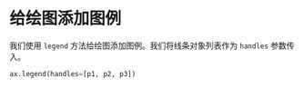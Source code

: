 # 给绘图添加图例

我们使用 `legend` 方法给绘图添加图例。我们将线条对象列表作为 `handles` 参数传入。

```python
ax.legend(handles=[p1, p2, p3])
```
